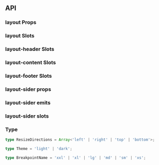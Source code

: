 ## API

### layout Props

<field-table :data="layoutProps"/>

### layout Slots

<field-table :data="headerSlots"  type="slots"/>

### layout-header Slots

<field-table :data="headerSlots"  type="slots"/>

### layout-content Slots

<field-table :data="headerSlots"  type="slots"/>

### layout-footer Slots

<field-table :data="headerSlots"  type="slots"/>

### layout-sider props

<field-table :data="siderProps" />

### layout-sider emits

<field-table :data="siderEmits" type="emits"/>

### layout-sider slots

<field-table :data="siderSlots" type="slots"/>

### Type

```typescript
type ResizeDirections = Array<'left' | 'right' | 'top' | 'bottom'>;

type Theme = 'light' | 'dark';

type BreakpointName = 'xxl' | 'xl' | 'lg' | 'md' | 'sm' | 'xs';
```

<script setup>
import { ref } from 'vue';

const layoutProps = ref([
  {
    name: 'has-sider',
    desc: '表示子元素里有 Sider，一般不用指定。可用于服务端渲染时避免样式闪动',
    type: 'boolean',
    value: 'false',
  },
]);

const headerSlots = ref([
  {
    name: 'default',
    desc: '内容',
    type: '-',
    value: '-',
  },
]);

const siderProps = ref([
  {
    name: 'theme',
    desc: '主题颜色',
    type: "Theme",
    value: "'light'",
  },
  {
    name: 'collapsed',
    desc: '当前收起状态',
    type: 'boolean',
    value: '-',
  },
  {
    name: 'default-collapsed',
    desc: '默认的收起状态',
    type: 'boolean',
    value: 'false',
  },
  {
    name: 'collapsible',
    desc: '是否可收起',
    type: 'boolean',
    value: 'false',
  },
  {
    name: 'width',
    desc: '宽度',
    type: 'number',
    value: '200',
  },
  {
    name: 'collapsed-width',
    desc: '收缩宽度',
    type: 'number',
    value: '48',
  },
  {
    name: 'reverse-arrow',
    desc: '翻转折叠提示箭头的方向，当 Sider 在右边时可以使用',
    type: 'boolean',
    value: 'false',
  },
  {
    name: 'breakpoint',
    desc: "触发响应式布局的断点, 详见响应式栅格",
    type: "BreakpointName",
    value: '-',
  },
  {
    name: 'resize-directions',
    desc: '可以用 ResizeBox 替换原生的 aside 标签，这个参数即 ResizeBox的 directions 参数。详情请看 ResizeBox。',
    type: "ResizeDirections",
    value: '-',
  },
  {
    name: 'hide-trigger',
    desc: '隐藏底部折叠触发器',
    type: 'boolean',
    value: 'false',
  },
]);

const siderEmits = ref([
  {
    name: 'collapse',
    desc: '触发sider发生收缩',
    type: {
      collapsed:'boolean',
      type: "'clickTrigger' | 'responsive'"
    },
    value: '-',
  },
  {
    name: 'breakpoint',
    desc: '触发响应式收缩',
    type: {
      collapsed:'boolean',
    },
    value: '-',
  },
]);

const siderSlots = ref([
  {
    name: 'trigger',
    desc: '触发收缩的触发器',
    type: {
      collapsed:'boolean',
    },
    value: '-',
  },
]);
</script>
